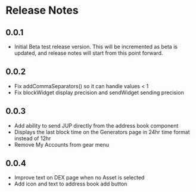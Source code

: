 # Release Notes

## 0.0.1

- Initial Beta test release version. This will be incremented as beta is updated, and release notes will start from this point forward.

## 0.0.2

- Fix addCommaSeparators() so it can handle values < 1
- Fix blockWidget display precision and sendWidget sending precision

## 0.0.3

- Add ability to send JUP directly from the address book component
- Displays the last block time on the Generators page in 24hr time format instead of 12hr
- Remove My Accounts from gear menu

## 0.0.4

- Improve text on DEX page when no Asset is selected
- Add icon and text to address book add button
